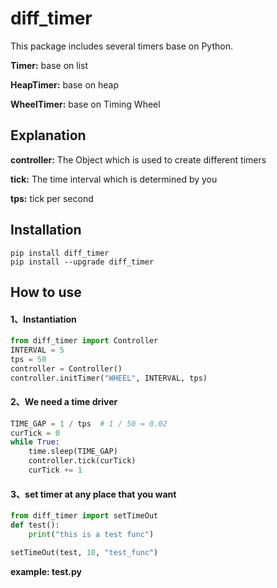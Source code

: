 # diff_timer

This package includes several timers base on Python.

**Timer:** base on list

**HeapTimer:** base on heap

**WheelTimer:** base on Timing Wheel

## Explanation

**controller:** The Object which is used to create different timers

**tick:** The time interval which is determined by you

**tps:** tick per second

## Installation

```
pip install diff_timer
pip install --upgrade diff_timer
```

## How to use

#### 1、Instantiation

```python
from diff_timer import Controller
INTERVAL = 5
tps = 50
controller = Controller()
controller.initTimer("WHEEL", INTERVAL, tps)
```

#### 2、We need a time driver

```python
TIME_GAP = 1 / tps  # 1 / 50 = 0.02
curTick = 0
while True:
    time.sleep(TIME_GAP)
    controller.tick(curTick)
    curTick += 1
```

#### 3、set timer at any place that you want

```python
from diff_timer import setTimeOut
def test():
    print("this is a test func")

setTimeOut(test, 10, "test_func")
```

**example: test.py**
